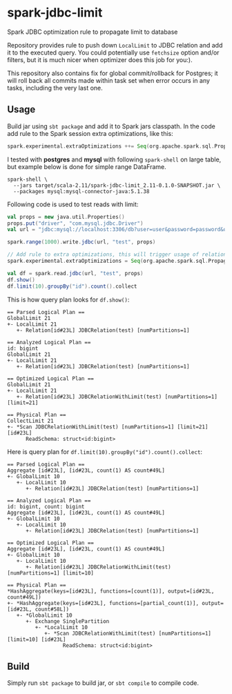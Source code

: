 # spark-jdbc-limit
Spark JDBC optimization rule to propagate limit to database

Repository provides rule to push down `LocalLimit` to JDBC relation and add it to the executed
query. You could potentially use `fetchsize` option and/or filters, but it is much nicer when
optimizer does this job for you:).

This repository also contains fix for global commit/rollback for Postgres; it will roll back all
commits made within task set when error occurs in any tasks, including the very last one.

## Usage
Build jar using `sbt package` and add it to Spark jars classpath. In the code add rule to the
Spark session extra optimizations, like this:
```scala
spark.experimental.extraOptimizations ++= Seq(org.apache.spark.sql.PropagateJDBCLimit)
```

I tested with **postgres** and **mysql** with following `spark-shell` on large table, but example
below is done for simple range DataFrame.

```shell
spark-shell \
  --jars target/scala-2.11/spark-jdbc-limit_2.11-0.1.0-SNAPSHOT.jar \
  --packages mysql:mysql-connector-java:5.1.38
```

Following code is used to test reads with limit:
```scala
val props = new java.util.Properties()
props.put("driver", "com.mysql.jdbc.Driver")
val url = "jdbc:mysql://localhost:3306/db?user=user&password=password&useSSL=false"

spark.range(1000).write.jdbc(url, "test", props)

// Add rule to extra optimizations, this will trigger usage of relation with limit
spark.experimental.extraOptimizations = Seq(org.apache.spark.sql.PropagateJDBCLimit)

val df = spark.read.jdbc(url, "test", props)
df.show()
df.limit(10).groupBy("id").count().collect
```

This is how query plan looks for `df.show()`:
```
== Parsed Logical Plan ==
GlobalLimit 21
+- LocalLimit 21
   +- Relation[id#23L] JDBCRelation(test) [numPartitions=1]

== Analyzed Logical Plan ==
id: bigint
GlobalLimit 21
+- LocalLimit 21
   +- Relation[id#23L] JDBCRelation(test) [numPartitions=1]

== Optimized Logical Plan ==
GlobalLimit 21
+- LocalLimit 21
   +- Relation[id#23L] JDBCRelationWithLimit(test) [numPartitions=1] [limit=21]

== Physical Plan ==
CollectLimit 21
+- *Scan JDBCRelationWithLimit(test) [numPartitions=1] [limit=21] [id#23L]
      ReadSchema: struct<id:bigint>
```

Here is query plan for `df.limit(10).groupBy("id").count().collect`:
```
== Parsed Logical Plan ==
Aggregate [id#23L], [id#23L, count(1) AS count#49L]
+- GlobalLimit 10
   +- LocalLimit 10
      +- Relation[id#23L] JDBCRelation(test) [numPartitions=1]

== Analyzed Logical Plan ==
id: bigint, count: bigint
Aggregate [id#23L], [id#23L, count(1) AS count#49L]
+- GlobalLimit 10
   +- LocalLimit 10
      +- Relation[id#23L] JDBCRelation(test) [numPartitions=1]

== Optimized Logical Plan ==
Aggregate [id#23L], [id#23L, count(1) AS count#49L]
+- GlobalLimit 10
   +- LocalLimit 10
      +- Relation[id#23L] JDBCRelationWithLimit(test) [numPartitions=1] [limit=10]

== Physical Plan ==
*HashAggregate(keys=[id#23L], functions=[count(1)], output=[id#23L, count#49L])
+- *HashAggregate(keys=[id#23L], functions=[partial_count(1)], output=[id#23L, count#58L])
   +- *GlobalLimit 10
      +- Exchange SinglePartition
         +- *LocalLimit 10
            +- *Scan JDBCRelationWithLimit(test) [numPartitions=1] [limit=10] [id#23L]
                  ReadSchema: struct<id:bigint>
```

## Build
Simply run `sbt package` to build jar, or `sbt compile` to compile code.
